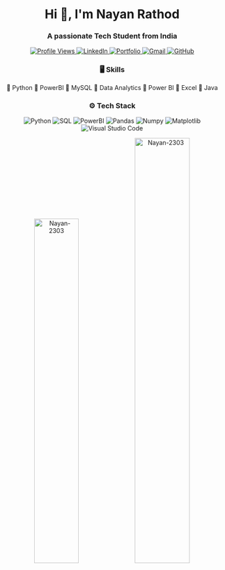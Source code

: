 <h1 align="center">Hi 👋, I'm Nayan Rathod</h1>
<h3 align="center">A passionate Tech Student from India</h3>

<p align="center">
  <a href="https://hits.seeyoufarm.com">
    <img src="https://hits.seeyoufarm.com/api/count/incr/badge.svg?url=https%3A%2F%2Fgithub.com%2FNayan-2303%2FNayan-2303&count_bg=%23a79C83D&title_bg=%23555555&icon=&icon_color=%23E7E7E7&title=Profile+Views&edge_flat=false" alt="Profile Views">
  </a>
  <a href="https://www.linkedin.com/in/nayan-rathod-697a5a227/">
    <img src="https://img.shields.io/badge/-LinkedIn-blue?style=flat&logo=Linkedin&logoColor=white" alt="LinkedIn">
  </a>
  <a href="https://nayan-2303.github.io/portfolio/">
    <img src="https://img.shields.io/badge/-Portfolio-orange?style=flat&logo=Portfolio&logoColor=white" alt="Portfolio">
  </a>
  <a href="mailto:nayanbanjara2303@gmail.com">
    <img src="https://img.shields.io/badge/-Gmail-c14438?style=flat&logo=Gmail&logoColor=white" alt="Gmail">
  </a>
  <a href="https://github.com/Nayan-2303">
    <img src="https://img.shields.io/github/followers/Nayan-2303?label=Follow&style=social" alt="GitHub">
  </a>
</p>

<h3 align="center">🖥 Skills</h3>

<p align="center">
🔹 Python 🔹 PowerBI 🔹 MySQL 🔹 Data Analytics  🔹 Power BI 🔹 Excel 🔹 Java 
</p>

<h3 align="center">⚙️ Tech Stack</h3>

<p align="center">
  <img src="https://img.shields.io/badge/-Python-05122A?style=flat-square&logo=Python&color=353535" alt="Python">
  <img src="https://img.shields.io/badge/-SQL-05122A?style=flat-square&logo=SQL&color=353535" alt="SQL">
  <img src="https://img.shields.io/badge/-PowerBI-05122A?style=flat-square&logo=PowerBI&color=353535" alt="PowerBI">
  <img src="https://img.shields.io/badge/-Pandas-05122A?style=flat-square&logo=Pandas&color=353535" alt="Pandas">
  <img src="https://img.shields.io/badge/-Numpy-05122A?style=flat-square&logo=Numpy&color=353535" alt="Numpy">
  <img src="https://img.shields.io/badge/-Matplotlib-05122A?style=flat-square&logo=Matplotlib&color=353535" alt="Matplotlib">
  <img src="https://img.shields.io/badge/-Visual%20Studio%20Code-05122A?style=flat-square&logo=Visual-Studio-Code&color=353535" alt="Visual Studio Code">
</p>

<p align="center">
  <img width="45%" src="https://github-readme-stats.vercel.app/api/top-langs?username=Nayan-2303&show_icons=true&locale=en&layout=compact" alt="Nayan-2303" />
  <img width="50%" src="https://github-readme-streak-stats.herokuapp.com/?user=Nayan-2303&" alt="Nayan-2303" />
</p>

